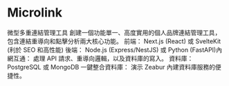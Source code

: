 # Microlink
微型多重連結管理工具 創建一個功能單一、高度實用的個人品牌連結管理工具，包含連結重導向和點擊分析兩大核心功能。
前端： Next.js (React) 或 SvelteKit (利於 SEO 和高性能)
後端： Node.js (Express/NestJS) 或 Python (FastAPI)內網互通： 處理 API 請求、重導向邏輯，以及資料庫的寫入。
資料庫： PostgreSQL 或 MongoDB 一鍵整合資料庫： 演示 Zeabur 內建資料庫服務的便捷性。

